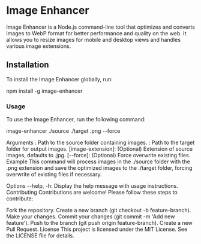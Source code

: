# Image Enhancer

Image Enhancer is a Node.js command-line tool that optimizes and converts images to WebP format for better performance and quality on the web. It allows you to resize images for mobile and desktop views and handles various image extensions.

## Installation

To install the Image Enhancer globally, run:

npm install -g image-enhancer

### Usage
To use the Image Enhancer, run the following command:

image-enhancer ./source ./target .png --force

Arguments
<source-path>: Path to the source folder containing images.
<target-path>: Path to the target folder for output images.
[image-extension]: (Optional) Extension of source images, defaults to .jpg.
[--force]: (Optional) Force overwrite existing files.
Example
This command will process images in the ./source folder with the .png extension and save the optimized images to the ./target folder, forcing overwrite of existing files if necessary.

Options
--help, -h: Display the help message with usage instructions.
Contributing
Contributions are welcome! Please follow these steps to contribute:

Fork the repository.
Create a new branch (git checkout -b feature-branch).
Make your changes.
Commit your changes (git commit -m 'Add new feature').
Push to the branch (git push origin feature-branch).
Create a new Pull Request.
License
This project is licensed under the MIT License. See the LICENSE file for details.